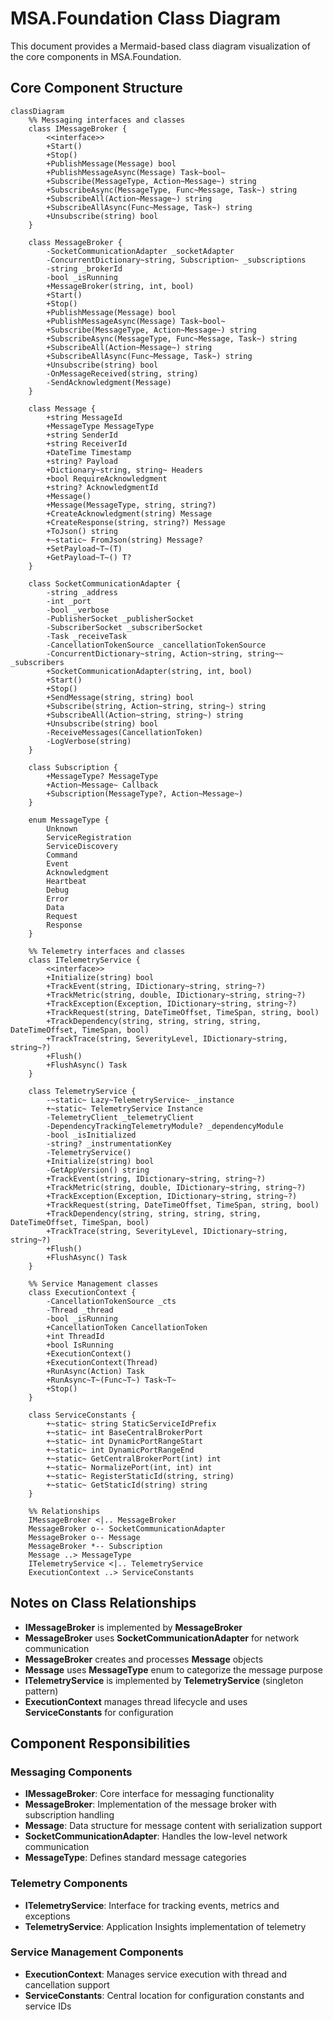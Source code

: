 # MSA.Foundation Class Diagram

This document provides a Mermaid-based class diagram visualization of the core components in MSA.Foundation.

## Core Component Structure

```mermaid
classDiagram
    %% Messaging interfaces and classes
    class IMessageBroker {
        <<interface>>
        +Start()
        +Stop()
        +PublishMessage(Message) bool
        +PublishMessageAsync(Message) Task~bool~
        +Subscribe(MessageType, Action~Message~) string
        +SubscribeAsync(MessageType, Func~Message, Task~) string
        +SubscribeAll(Action~Message~) string
        +SubscribeAllAsync(Func~Message, Task~) string
        +Unsubscribe(string) bool
    }
    
    class MessageBroker {
        -SocketCommunicationAdapter _socketAdapter
        -ConcurrentDictionary~string, Subscription~ _subscriptions
        -string _brokerId
        -bool _isRunning
        +MessageBroker(string, int, bool)
        +Start()
        +Stop()
        +PublishMessage(Message) bool
        +PublishMessageAsync(Message) Task~bool~
        +Subscribe(MessageType, Action~Message~) string
        +SubscribeAsync(MessageType, Func~Message, Task~) string
        +SubscribeAll(Action~Message~) string
        +SubscribeAllAsync(Func~Message, Task~) string
        +Unsubscribe(string) bool
        -OnMessageReceived(string, string)
        -SendAcknowledgment(Message)
    }
    
    class Message {
        +string MessageId
        +MessageType MessageType
        +string SenderId
        +string ReceiverId
        +DateTime Timestamp
        +string? Payload
        +Dictionary~string, string~ Headers
        +bool RequireAcknowledgment
        +string? AcknowledgmentId
        +Message()
        +Message(MessageType, string, string?)
        +CreateAcknowledgment(string) Message
        +CreateResponse(string, string?) Message
        +ToJson() string
        +~static~ FromJson(string) Message?
        +SetPayload~T~(T)
        +GetPayload~T~() T?
    }
    
    class SocketCommunicationAdapter {
        -string _address
        -int _port
        -bool _verbose
        -PublisherSocket _publisherSocket
        -SubscriberSocket _subscriberSocket
        -Task _receiveTask
        -CancellationTokenSource _cancellationTokenSource
        -ConcurrentDictionary~string, Action~string, string~~ _subscribers
        +SocketCommunicationAdapter(string, int, bool)
        +Start()
        +Stop()
        +SendMessage(string, string) bool
        +Subscribe(string, Action~string, string~) string
        +SubscribeAll(Action~string, string~) string
        +Unsubscribe(string) bool
        -ReceiveMessages(CancellationToken)
        -LogVerbose(string)
    }
    
    class Subscription {
        +MessageType? MessageType
        +Action~Message~ Callback
        +Subscription(MessageType?, Action~Message~)
    }
    
    enum MessageType {
        Unknown
        ServiceRegistration
        ServiceDiscovery
        Command
        Event
        Acknowledgment
        Heartbeat
        Debug
        Error
        Data
        Request
        Response
    }
    
    %% Telemetry interfaces and classes
    class ITelemetryService {
        <<interface>>
        +Initialize(string) bool
        +TrackEvent(string, IDictionary~string, string~?)
        +TrackMetric(string, double, IDictionary~string, string~?)
        +TrackException(Exception, IDictionary~string, string~?)
        +TrackRequest(string, DateTimeOffset, TimeSpan, string, bool)
        +TrackDependency(string, string, string, string, DateTimeOffset, TimeSpan, bool)
        +TrackTrace(string, SeverityLevel, IDictionary~string, string~?)
        +Flush()
        +FlushAsync() Task
    }
    
    class TelemetryService {
        -~static~ Lazy~TelemetryService~ _instance
        +~static~ TelemetryService Instance
        -TelemetryClient _telemetryClient
        -DependencyTrackingTelemetryModule? _dependencyModule
        -bool _isInitialized
        -string? _instrumentationKey
        -TelemetryService()
        +Initialize(string) bool
        -GetAppVersion() string
        +TrackEvent(string, IDictionary~string, string~?)
        +TrackMetric(string, double, IDictionary~string, string~?)
        +TrackException(Exception, IDictionary~string, string~?)
        +TrackRequest(string, DateTimeOffset, TimeSpan, string, bool)
        +TrackDependency(string, string, string, string, DateTimeOffset, TimeSpan, bool)
        +TrackTrace(string, SeverityLevel, IDictionary~string, string~?)
        +Flush()
        +FlushAsync() Task
    }
    
    %% Service Management classes
    class ExecutionContext {
        -CancellationTokenSource _cts
        -Thread _thread
        -bool _isRunning
        +CancellationToken CancellationToken
        +int ThreadId
        +bool IsRunning
        +ExecutionContext()
        +ExecutionContext(Thread)
        +RunAsync(Action) Task
        +RunAsync~T~(Func~T~) Task~T~
        +Stop()
    }
    
    class ServiceConstants {
        +~static~ string StaticServiceIdPrefix
        +~static~ int BaseCentralBrokerPort
        +~static~ int DynamicPortRangeStart
        +~static~ int DynamicPortRangeEnd
        +~static~ GetCentralBrokerPort(int) int
        +~static~ NormalizePort(int, int) int
        +~static~ RegisterStaticId(string, string)
        +~static~ GetStaticId(string) string
    }
    
    %% Relationships
    IMessageBroker <|.. MessageBroker
    MessageBroker o-- SocketCommunicationAdapter
    MessageBroker o-- Message
    MessageBroker *-- Subscription
    Message ..> MessageType
    ITelemetryService <|.. TelemetryService
    ExecutionContext ..> ServiceConstants
```

## Notes on Class Relationships

- **IMessageBroker** is implemented by **MessageBroker**
- **MessageBroker** uses **SocketCommunicationAdapter** for network communication
- **MessageBroker** creates and processes **Message** objects
- **Message** uses **MessageType** enum to categorize the message purpose
- **ITelemetryService** is implemented by **TelemetryService** (singleton pattern)
- **ExecutionContext** manages thread lifecycle and uses **ServiceConstants** for configuration

## Component Responsibilities

### Messaging Components

- **IMessageBroker**: Core interface for messaging functionality
- **MessageBroker**: Implementation of the message broker with subscription handling
- **Message**: Data structure for message content with serialization support
- **SocketCommunicationAdapter**: Handles the low-level network communication
- **MessageType**: Defines standard message categories

### Telemetry Components

- **ITelemetryService**: Interface for tracking events, metrics and exceptions
- **TelemetryService**: Application Insights implementation of telemetry

### Service Management Components

- **ExecutionContext**: Manages service execution with thread and cancellation support
- **ServiceConstants**: Central location for configuration constants and service IDs